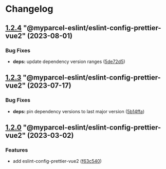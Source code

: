 # Changelog

<!-- MONODEPLOY:BELOW -->

## [1.2.4](https://github/myparcelnl/eslint/compare/@myparcel-eslint/eslint-config-prettier-vue2@1.2.3...@myparcel-eslint/eslint-config-prettier-vue2@1.2.4) "@myparcel-eslint/eslint-config-prettier-vue2" (2023-08-01)


### Bug Fixes

* **deps:** update dependency version ranges ([5de72d5](https://github/myparcelnl/eslint/commit/5de72d5238ff39c4b010926c159bcaeb4b8ccf53))




## [1.2.3](https://github/myparcelnl/eslint/compare/@myparcel-eslint/eslint-config-prettier-vue2@1.2.2...@myparcel-eslint/eslint-config-prettier-vue2@1.2.3) "@myparcel-eslint/eslint-config-prettier-vue2" (2023-07-17)


### Bug Fixes

* **deps:** pin dependency versions to last major version ([5b14ffa](https://github/myparcelnl/eslint/commit/5b14ffa38c220bd614d46bfe61845c40e638255c))




## [1.2.0](https://github/myparcelnl/eslint/compare/@myparcel-eslint/eslint-config-prettier-vue2@1.1.0...@myparcel-eslint/eslint-config-prettier-vue2@1.2.0) "@myparcel-eslint/eslint-config-prettier-vue2" (2023-03-02)


### Features

* add eslint-config-prettier-vue2 ([f63c540](https://github/myparcelnl/eslint/commit/f63c540f31c251dcc37598e3e064f4d787933789))


